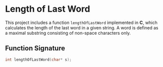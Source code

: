 # Length of Last Word

This project includes a function `lengthOfLastWord` implemented in **C**, which calculates the length of the last word in a given string. A word is defined as a maximal substring consisting of non-space characters only.

## Function Signature

```c
int lengthOfLastWord(char* s);
